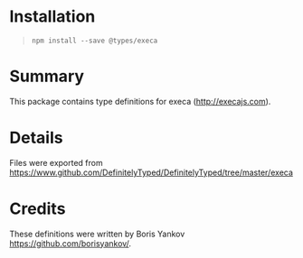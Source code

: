 # Installation
> `npm install --save @types/execa`

# Summary
This package contains type definitions for execa (http://execajs.com).

# Details
Files were exported from https://www.github.com/DefinitelyTyped/DefinitelyTyped/tree/master/execa


# Credits
These definitions were written by Boris Yankov <https://github.com/borisyankov/>.
